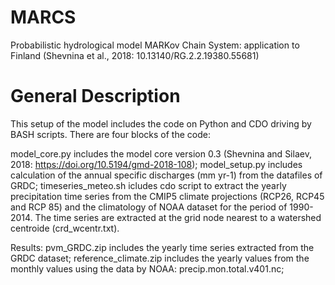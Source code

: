 # MARCS
Probabilistic hydrological model MARKov Chain System:  application to Finland (Shevnina et al., 2018: 10.13140/RG.2.2.19380.55681)
# General Description
This setup of the model includes the code on Python and CDO driving by BASH scripts. There are four blocks of the code: 

model_core.py includes the model core version 0.3 (Shevnina and Silaev, 2018: https://doi.org/10.5194/gmd-2018-108);
model_setup.py includes calculation of the annual specific discharges (mm yr-1) from the datafiles of GRDC;
timeseries_meteo.sh icludes cdo script to extract the yearly precipitation time series from the CMIP5 climate projections (RCP26, RCP45 and RCP 85) and the climatology of NOAA dataset for the period of 1990-2014. The time series are extracted at the grid node nearest to a watershed centroide (crd_wcentr.txt). 


Results:
pvm_GRDC.zip includes the yearly time series extracted from the GRDC dataset;
reference_climate.zip includes the yearly values from the monthly values using the data by NOAA: precip.mon.total.v401.nc;

